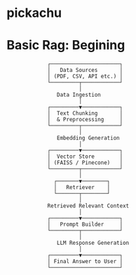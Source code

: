 # pickachu
# Basic Rag: Begining 

                 ┌──────────────────────┐
                 │   Data Sources       │
                 │ (PDF, CSV, API etc.) │
                 └─────────┬────────────┘
                           │
                    Data Ingestion
                           │
                 ┌─────────▼────────────┐
                 │  Text Chunking       │
                 │  & Preprocessing     │
                 └─────────┬────────────┘
                           │
                    Embedding Generation
                           │
                 ┌─────────▼────────────┐
                 │  Vector Store        │
                 │ (FAISS / Pinecone)   │
                 └─────────┬────────────┘
                           │
                   ┌───────▼────────┐
                   │   Retriever    │
                   └───────┬────────┘
                           │
                 Retrieved Relevant Context
                           │
                 ┌─────────▼────────────┐
                 │   Prompt Builder     │
                 └─────────┬────────────┘
                           │
                    LLM Response Generation
                           │
                 ┌─────────▼────────────┐
                 │ Final Answer to User │
                 └──────────────────────┘
